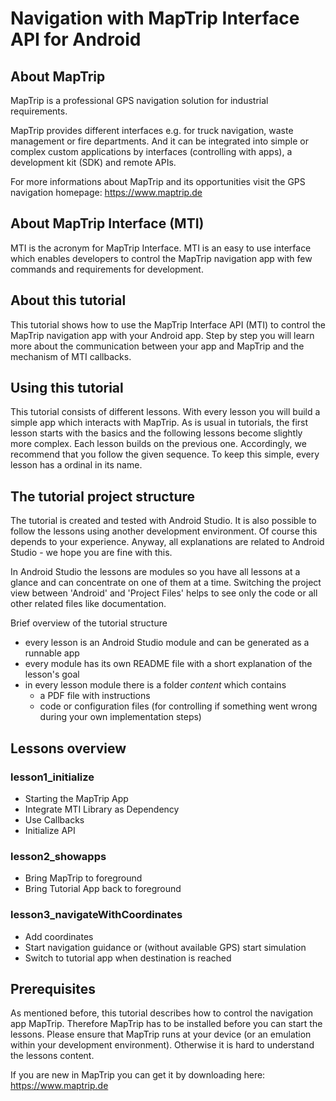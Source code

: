 # Navigation with MapTrip Interface API for Android
## About MapTrip
MapTrip is a professional GPS navigation solution for industrial requirements. 

MapTrip provides different interfaces e.g. for truck navigation, waste management or fire departments.
And it can be integrated into simple or complex custom applications by interfaces (controlling with apps), a development kit (SDK) and remote APIs.

For more informations about MapTrip and its opportunities visit the GPS navigation homepage: https://www.maptrip.de

## About MapTrip Interface (MTI)
MTI is the acronym for MapTrip Interface. MTI is an easy to use interface which enables developers to control the MapTrip navigation app with few commands and requirements for development.

## About this tutorial
This tutorial shows how to use the MapTrip Interface API (MTI) to control the MapTrip navigation app with your Android app.
Step by step you will learn more about the communication between your app and MapTrip and the mechanism of MTI callbacks.

## Using this tutorial
This tutorial consists of different lessons. With every lesson you will build a simple app which interacts with MapTrip.
As is usual in tutorials, the first lesson starts with the basics and the following lessons become slightly more complex. Each lesson builds on the previous one. 
Accordingly, we recommend that you follow the given sequence. To keep this simple, every lesson has a ordinal in its name.

## The tutorial project structure
The tutorial is created and tested with Android Studio. It is also possible to follow the lessons using another development environment. Of course this depends to your experience.
Anyway, all explanations are related to Android Studio - we hope you are fine with this.

In Android Studio the lessons are modules so you have all lessons at a glance and can concentrate on one of them at a time.
Switching the project view between 'Android' and 'Project Files' helps to see only the code or all other related files like documentation.

Brief overview of the tutorial structure
* every lesson is an Android Studio module and can be generated as a runnable app
* every module has its own README file with a short explanation of the lesson's goal
* in every lesson module there is a folder _content_ which contains
  - a PDF file with instructions
  - code or configuration files (for controlling if something went wrong during your own implementation steps)

## Lessons overview
### lesson1_initialize
* Starting the MapTrip App
* Integrate MTI Library as Dependency
* Use Callbacks
* Initialize API

### lesson2_showapps
* Bring MapTrip to foreground
* Bring Tutorial App back to foreground

### lesson3_navigateWithCoordinates
* Add coordinates
* Start navigation guidance or (without available GPS) start simulation
* Switch to tutorial app when destination is reached

## Prerequisites
As mentioned before, this tutorial describes how to control the navigation app MapTrip. Therefore MapTrip has to be installed before you can start the lessons.
Please ensure that MapTrip runs at your device (or an emulation within your development environment). Otherwise it is hard to understand the lessons content.

If you are new in MapTrip you can get it by downloading here: https://www.maptrip.de
